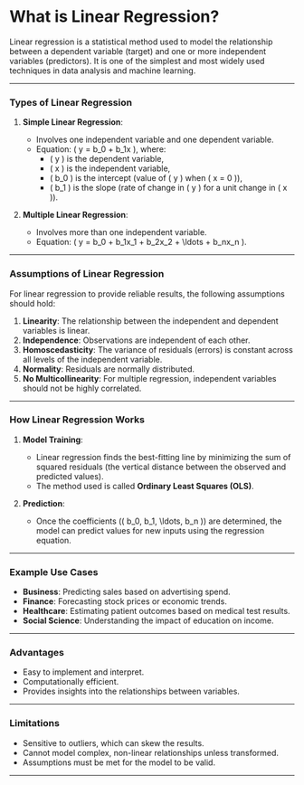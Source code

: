 # What is Linear Regression?

Linear regression is a statistical method used to model the relationship between a dependent variable (target) and one or more independent variables (predictors). It is one of the simplest and most widely used techniques in data analysis and machine learning.

---

### Types of Linear Regression

1. **Simple Linear Regression**: 
   - Involves one independent variable and one dependent variable.
   - Equation: \( y = b_0 + b_1x \), where:
     - \( y \) is the dependent variable,
     - \( x \) is the independent variable,
     - \( b_0 \) is the intercept (value of \( y \) when \( x = 0 \)),
     - \( b_1 \) is the slope (rate of change in \( y \) for a unit change in \( x \)).

2. **Multiple Linear Regression**:
   - Involves more than one independent variable.
   - Equation: \( y = b_0 + b_1x_1 + b_2x_2 + \ldots + b_nx_n \).

---

### Assumptions of Linear Regression
For linear regression to provide reliable results, the following assumptions should hold:

1. **Linearity**: The relationship between the independent and dependent variables is linear.
2. **Independence**: Observations are independent of each other.
3. **Homoscedasticity**: The variance of residuals (errors) is constant across all levels of the independent variable.
4. **Normality**: Residuals are normally distributed.
5. **No Multicollinearity**: For multiple regression, independent variables should not be highly correlated.

---

### How Linear Regression Works

1. **Model Training**:
   - Linear regression finds the best-fitting line by minimizing the sum of squared residuals (the vertical distance between the observed and predicted values).
   - The method used is called **Ordinary Least Squares (OLS)**.

2. **Prediction**:
   - Once the coefficients (\( b_0, b_1, \ldots, b_n \)) are determined, the model can predict values for new inputs using the regression equation.

---

### Example Use Cases

- **Business**: Predicting sales based on advertising spend.
- **Finance**: Forecasting stock prices or economic trends.
- **Healthcare**: Estimating patient outcomes based on medical test results.
- **Social Science**: Understanding the impact of education on income.

---

### Advantages

- Easy to implement and interpret.
- Computationally efficient.
- Provides insights into the relationships between variables.

---

### Limitations

- Sensitive to outliers, which can skew the results.
- Cannot model complex, non-linear relationships unless transformed.
- Assumptions must be met for the model to be valid.

---

